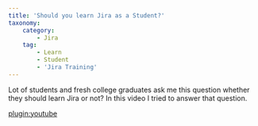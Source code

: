 ```yaml
---
title: 'Should you learn Jira as a Student?'
taxonomy:
    category:
        - Jira
    tag:
        - Learn
        - Student
        - 'Jira Training'
---
```


Lot of students and fresh college graduates ask me this question whether they should learn Jira or not? In this video I tried to answer that question.

[plugin:youtube](https://youtu.be/QoiRZ_eCwQc)